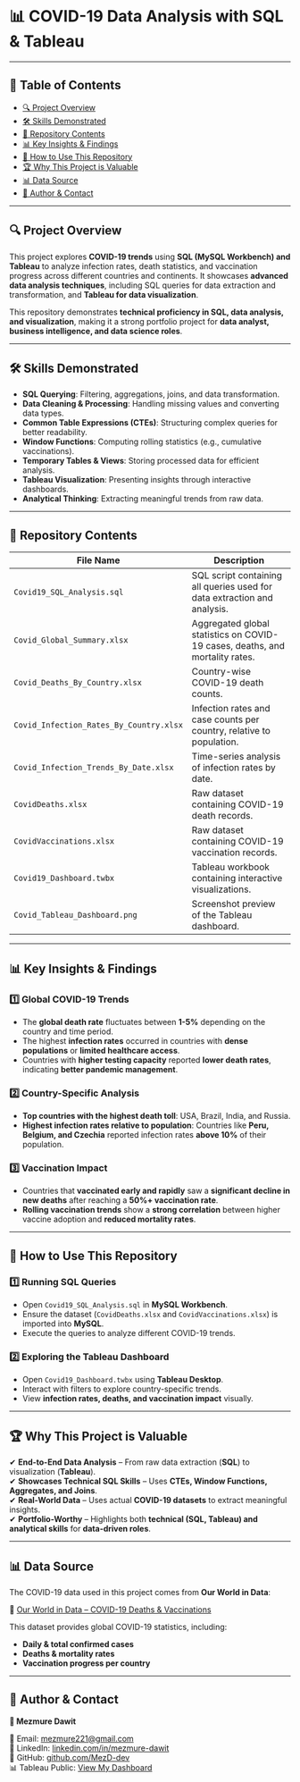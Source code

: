 # 📊 COVID-19 Data Analysis with SQL & Tableau

---

## 📖 Table of Contents
- [🔍 Project Overview](#-project-overview)
- [🛠 Skills Demonstrated](#-skills-demonstrated)
- [📂 Repository Contents](#-repository-contents)
- [📊 Key Insights & Findings](#-key-insights--findings)
- [🚀 How to Use This Repository](#-how-to-use-this-repository)
- [🏆 Why This Project is Valuable](#-why-this-project-is-valuable)
- [📊 Data Source](#-data-source)
- [📌 Author & Contact](#-author--contact)

---

## 🔍 Project Overview
This project explores **COVID-19 trends** using **SQL (MySQL Workbench) and Tableau** to analyze infection rates, death statistics, and vaccination progress across different countries and continents. It showcases **advanced data analysis techniques**, including SQL queries for data extraction and transformation, and **Tableau for data visualization**.

This repository demonstrates **technical proficiency in SQL, data analysis, and visualization**, making it a strong portfolio project for **data analyst, business intelligence, and data science roles**.

---

## 🛠 **Skills Demonstrated**
- **SQL Querying**: Filtering, aggregations, joins, and data transformation.
- **Data Cleaning & Processing**: Handling missing values and converting data types.
- **Common Table Expressions (CTEs)**: Structuring complex queries for better readability.
- **Window Functions**: Computing rolling statistics (e.g., cumulative vaccinations).
- **Temporary Tables & Views**: Storing processed data for efficient analysis.
- **Tableau Visualization**: Presenting insights through interactive dashboards.
- **Analytical Thinking**: Extracting meaningful trends from raw data.

---

## 📂 **Repository Contents**
| File Name | Description |
|-----------|------------|
| `Covid19_SQL_Analysis.sql` | SQL script containing all queries used for data extraction and analysis. |
| `Covid_Global_Summary.xlsx` | Aggregated global statistics on COVID-19 cases, deaths, and mortality rates. |
| `Covid_Deaths_By_Country.xlsx` | Country-wise COVID-19 death counts. |
| `Covid_Infection_Rates_By_Country.xlsx` | Infection rates and case counts per country, relative to population. |
| `Covid_Infection_Trends_By_Date.xlsx` | Time-series analysis of infection rates by date. |
| `CovidDeaths.xlsx` | Raw dataset containing COVID-19 death records. |
| `CovidVaccinations.xlsx` | Raw dataset containing COVID-19 vaccination records. |
| `Covid19_Dashboard.twbx` | Tableau workbook containing interactive visualizations. |
| `Covid_Tableau_Dashboard.png` | Screenshot preview of the Tableau dashboard. |

---

## 📊 **Key Insights & Findings**
### **1️⃣ Global COVID-19 Trends**
- The **global death rate** fluctuates between **1-5%** depending on the country and time period.
- The highest **infection rates** occurred in countries with **dense populations** or **limited healthcare access**.
- Countries with **higher testing capacity** reported **lower death rates**, indicating **better pandemic management**.

### **2️⃣ Country-Specific Analysis**
- **Top countries with the highest death toll**: USA, Brazil, India, and Russia.
- **Highest infection rates relative to population**: Countries like **Peru, Belgium, and Czechia** reported infection rates **above 10%** of their population.

### **3️⃣ Vaccination Impact**
- Countries that **vaccinated early and rapidly** saw a **significant decline in new deaths** after reaching a **50%+ vaccination rate**.
- **Rolling vaccination trends** show a **strong correlation** between higher vaccine adoption and **reduced mortality rates**.

---

## 🚀 **How to Use This Repository**
### **1️⃣ Running SQL Queries**
- Open `Covid19_SQL_Analysis.sql` in **MySQL Workbench**.
- Ensure the dataset (`CovidDeaths.xlsx` and `CovidVaccinations.xlsx`) is imported into **MySQL**.
- Execute the queries to analyze different COVID-19 trends.

### **2️⃣ Exploring the Tableau Dashboard**
- Open `Covid19_Dashboard.twbx` using **Tableau Desktop**.
- Interact with filters to explore country-specific trends.
- View **infection rates, deaths, and vaccination impact** visually.

---

## 🏆 **Why This Project is Valuable**
✔ **End-to-End Data Analysis** – From raw data extraction (**SQL**) to visualization (**Tableau**).  
✔ **Showcases Technical SQL Skills** – Uses **CTEs, Window Functions, Aggregates, and Joins**.  
✔ **Real-World Data** – Uses actual **COVID-19 datasets** to extract meaningful insights.  
✔ **Portfolio-Worthy** – Highlights both **technical (SQL, Tableau) and analytical skills** for **data-driven roles**.  

---

## 📊 Data Source
The COVID-19 data used in this project comes from **Our World in Data**:

📌 [Our World in Data – COVID-19 Deaths & Vaccinations](https://ourworldindata.org/covid-deaths)

This dataset provides global COVID-19 statistics, including:
- **Daily & total confirmed cases**
- **Deaths & mortality rates**
- **Vaccination progress per country**

---

## 📌 Author & Contact  

**👤 Mezmure Dawit**  

📧 Email: [mezmure221@gmail.com](mailto:mezmure221@gmail.com)  
🔗 LinkedIn: [linkedin.com/in/mezmure-dawit](https://www.linkedin.com/in/mezmure-dawit/)  
🔗 GitHub: [github.com/MezD-dev](https://github.com/MezD-dev)  
📊 Tableau Public: [View My Dashboard](https://public.tableau.com/app/profile/mezmure.dawit2832/viz/GlobalImpactofCOVID-19InfectionsDeathsAnalysis2020-2021/Dashboard1)  


